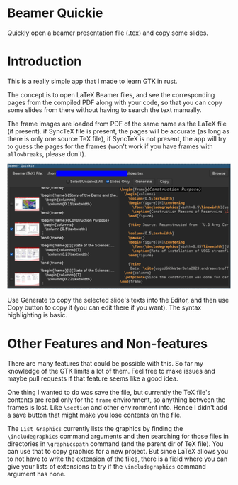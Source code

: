 # Beamer Quickie

Quickly open a beamer presentation file (.tex) and copy some slides.

# Introduction
This is a really simple app that I made to learn GTK in rust. 

The concept is to open LaTeX Beamer files, and see the corresponding pages from the compiled PDF along with your code, so that you can copy some slides from there without having to search the text manually.

The frame images are loaded from PDF of the same name as the LaTeX file (if present). if SyncTeX file is present, the pages will be accurate (as long as there is only one source TeX file), if SyncTeX is not present, the app will try to guess the pages for the frames (won't work if you have frames with `allowbreaks`, please don't).

![Screenshot of the GUI](screenshot.png "Screenshot showing an opened tex file with thumbnains of slides and some slides marked for export")

Use Generate to copy the selected slide's texts into the Editor, and then use Copy button to copy it (you can edit there if you want). The syntax highlighting is basic.

# Other Features and Non-features
There are many features that could be possible with this. So far my knowledge of the GTK limits a lot of them. Feel free to make issues and maybe pull requests if that feature seems like a good idea.

One thing I wanted to do was save the file, but currently the TeX file's contents are read only for the `frame` environment, so anything between the frames is lost. Like `\section` and other environment info. Hence I didn't add a save button that might make you lose contents on the file.

The `List Graphics` currently lists the graphics by finding the `\includegraphics` command arguments and then searching for those files in directories in `\graphicspath` command (and the parent dir of TeX file). You can use that to copy graphics for a new project. But since LaTeX allows you to not have to write the extension of the files, there is a field where you can give your lists of extensions to try if the `\includegraphics` command argument has none.
